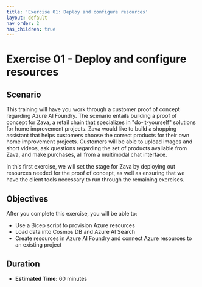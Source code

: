 ```yaml
---
title: 'Exercise 01: Deploy and configure resources'
layout: default
nav_order: 2
has_children: true
---
```


# Exercise 01 - Deploy and configure resources

## Scenario

This training will have you work through a customer proof of concept regarding Azure AI Foundry. The scenario entails building a proof of concept for Zava, a retail chain that specializes in "do-it-yourself" solutions for home improvement projects. Zava would like to build a shopping assistant that helps customers choose the correct products for their own home improvement projects. Customers will be able to upload images and short videos, ask questions regarding the set of products available from Zava, and make purchases, all from a multimodal chat interface.

In this first exercise, we will set the stage for Zava by deploying out resources needed for the proof of concept, as well as ensuring that we have the client tools necessary to run through the remaining exercises.

## Objectives

After you complete this exercise, you will be able to:

* Use a Bicep script to provision Azure resources
* Load data into Cosmos DB and Azure AI Search
* Create resources in Azure AI Foundry and connect Azure resources to an existing project

## Duration

* **Estimated Time:** 60 minutes
